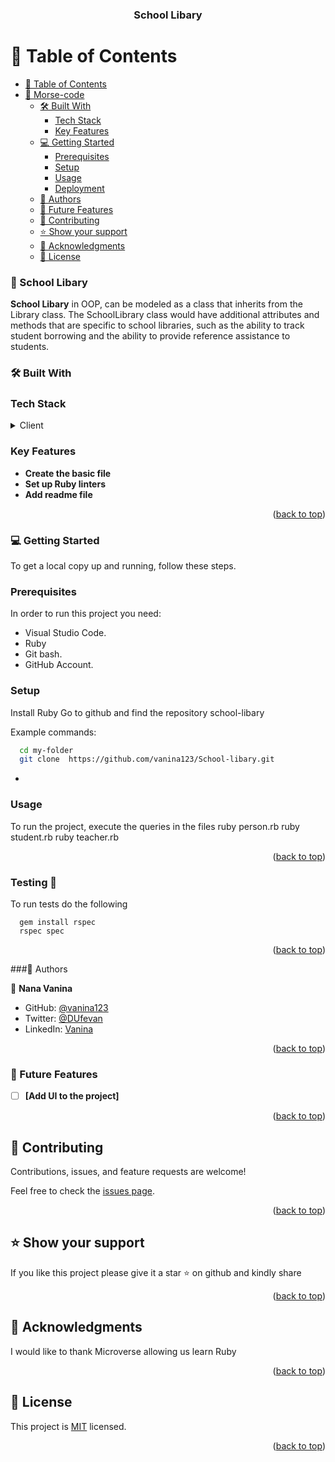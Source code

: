 <a name="readme-top"></a>

<div align="center">

  <h3><b>School Libary</b></h3>

</div>


# 📗 Table of Contents

- [📗 Table of Contents](#-table-of-contents)
- [📖 Morse-code ](#-morse-code-)
  - [🛠️ Built With ](#-built-with-)
    - [Tech Stack ](#tech-stack-)
    - [Key Features ](#key-features-)
  - [💻 Getting Started ](#-getting-started-)
    - [Prerequisites](#prerequisites)
    - [Setup](#setup)
    - [Usage](#usage)
    - [Deployment](#deployment)
  - [👥 Authors ](#-authors-)
  - [🔭 Future Features ](#-future-features-)
  - [🤝 Contributing ](#-contributing-)
  - [⭐ Show your support ](#️-show-your-support-)
  - [🙏 Acknowledgments ](#-acknowledgments-)
  - [📝 License ](#-license-)


### 📖 School Libary <a name="about-project"></a>

**School Libary** in OOP, can be modeled as a class that inherits from the Library class. The SchoolLibrary class would have additional attributes and methods that are specific to school libraries, such as the ability to track student borrowing and the ability to provide reference assistance to students.

### 🛠️ Built With <a name="built-with"></a>

### Tech Stack <a name="tech-stack"></a>

<details>
<summary>Client</summary>
  <ul>
    <li><a href="https://www.ruby-lang.org/en/">Ruby</a></li>
  </ul>
</details>


### Key Features <a name="key-features"></a>

- **Create the basic file**
- **Set up Ruby linters**
- **Add readme file**

<p align="right">(<a href="#readme-top">back to top</a>)</p>


### 💻 Getting Started <a name="getting-started"></a>

To get a local copy up and running, follow these steps.

### Prerequisites

In order to run this project you need:

- Visual Studio Code.
- Ruby
- Git bash.
- GitHub Account.

### Setup

Install Ruby
Go to github and find the repository school-libary


Example commands:

```sh
  cd my-folder
  git clone  https://github.com/vanina123/School-libary.git
```
-

### Usage

To run the project, execute the queries in the files
ruby person.rb
ruby student.rb
ruby teacher.rb


<p align="right">(<a href="#readme-top">back to top</a>)</p>

### Testing 🧪
To run tests do the following

```ssh
  gem install rspec
  rspec spec
```

<p align="right">(<a href="#readme-top">back to top</a>)</p>

###👥 Authors <a name="authors"></a>

👤 **Nana Vanina**

- GitHub: [@vanina123](https://github.com/vanina123)
- Twitter: [@DUfevan](https://twitter.com/DufeVanina)
- LinkedIn: [Vanina](https://www.linkedin.com/in/larissa-vanina/)

<p align="right">(<a href="#readme-top">back to top</a>)</p>


### 🔭 Future Features <a name="future-features"></a>

- [ ] **[Add UI to the project]**

<p align="right">(<a href="#readme-top">back to top</a>)</p>


## 🤝 Contributing <a name="contributing"></a>

Contributions, issues, and feature requests are welcome!

Feel free to check the [issues page](https://github.com/vanina123/School-libary/issues).

<p align="right">(<a href="#readme-top">back to top</a>)</p>


## ⭐ Show your support <a name="support"></a>

If you like this project please give it a star ⭐ on github and kindly share

<p align="right">(<a href="#readme-top">back to top</a>)</p>


## 🙏 Acknowledgments <a name="acknowledgements"></a>

I would like to thank Microverse allowing us learn Ruby

<p align="right">(<a href="#readme-top">back to top</a>)</p>


## 📝 License <a name="license"></a>

This project is [MIT](./LICENSE) licensed.

<p align="right">(<a href="#readme-top">back to top</a>)</p>

